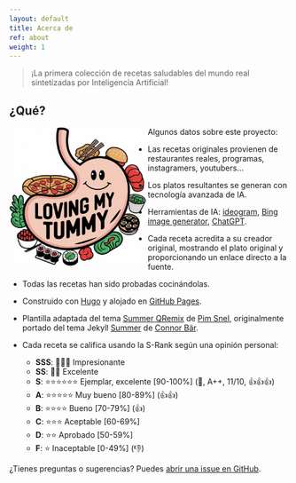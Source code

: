 ```yaml
---
layout: default
title: Acerca de
ref: about
weight: 1
---
```


> ¡La primera colección de recetas saludables del mundo real sintetizadas por Inteligencia Artificial!

## ¿Qué?

<img src="/images/logo-original-cropped.jpeg" alt="Loving my tummy" style="width:250px; float:left;"/>

Algunos datos sobre este proyecto:

* Las recetas originales provienen de restaurantes reales, programas, instagramers, youtubers...
* Los platos resultantes se generan con tecnología avanzada de IA.
* Herramientas de IA: [ideogram](https://ideogram.ai/), [Bing image generator](https://www.bing.com/images/create), [ChatGPT](https://chatgpt.com/).
* Cada receta acredita a su creador original, mostrando el plato original y proporcionando un enlace directo a la fuente.
* Todas las recetas han sido probadas cocinándolas.
* Construido con [Hugo](https://gohugo.io) y alojado en [GitHub Pages](https://pages.github.com).
* Plantilla adaptada del tema [Summer QRemix](https://github.com/mipmip/summer-qremix?ref=jekyll-themes.com) de [Pim Snel](https://github.com/mipmip), originalmente portado del tema Jekyll [Summer](https://github.com/connor-baer/summer) de [Connor Bär](https://connorbaer.com/).

* Cada receta se califica usando la S-Rank según una opinión personal:
    - **SSS**: 🌟🌟🌟 Impresionante
    - **SS**: 🌟🌟 Excelente
    - **S**: ⭐⭐⭐⭐⭐⭐ Ejemplar, excelente [90-100%] (🌟, A++, 11/10, 👍👍👍) 
    - **A**: ⭐⭐⭐⭐⭐ Muy bueno [80-89%] (👍👍) 
    - **B**: ⭐⭐⭐⭐ Bueno [70-79%] (👍)
    - **C**: ⭐⭐⭐ Aceptable [60-69%]
    - **D**: ⭐⭐ Aprobado [50-59%]
    - **F**: ⭐ Inaceptable [0-49%] (👎)

¿Tienes preguntas o sugerencias? Puedes [abrir una issue en GitHub](https://github.com/lovingmytummy/lovingmytummy.github.io/issues/new).